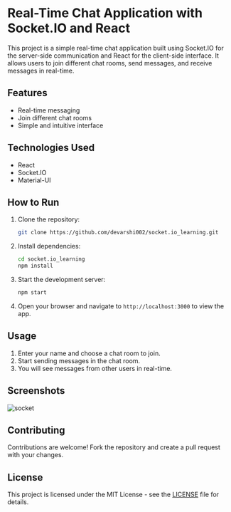 # Real-Time Chat Application with Socket.IO and React

This project is a simple real-time chat application built using Socket.IO for the server-side communication and React for the client-side interface. It allows users to join different chat rooms, send messages, and receive messages in real-time.

## Features

- Real-time messaging
- Join different chat rooms
- Simple and intuitive interface

## Technologies Used

- React
- Socket.IO
- Material-UI

## How to Run

1. Clone the repository:
   ```sh
   git clone https://github.com/devarshi002/socket.io_learning.git
   ```

2. Install dependencies:
   ```sh
   cd socket.io_learning
   npm install
   ```

3. Start the development server:
   ```sh
   npm start
   ```

4. Open your browser and navigate to `http://localhost:3000` to view the app.

## Usage

1. Enter your name and choose a chat room to join.
2. Start sending messages in the chat room.
3. You will see messages from other users in real-time.


## Screenshots

![socket](https://github.com/devarshi002/socket.io_learning/assets/124704583/cc09f0af-3450-44dc-8177-fb8d27c1e67b)


## Contributing

Contributions are welcome! Fork the repository and create a pull request with your changes.

## License

This project is licensed under the MIT License - see the [LICENSE](LICENSE) file for details.
